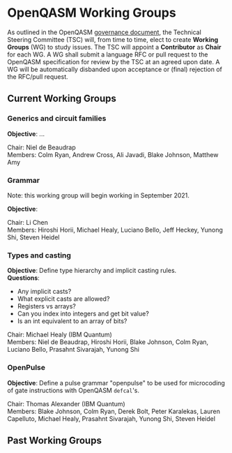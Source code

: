 # OpenQASM Working Groups

As outlined in the OpenQASM [governance document](governance.md), the Technical Steering Committee (TSC)
will, from time to time, elect to create **Working Groups** (WG) to study issues. The TSC will appoint a **Contributor**
as **Chair** for each WG. A WG shall submit a language RFC or pull request to the OpenQASM specification
for review by the TSC at an agreed upon date. A WG will be automatically disbanded upon acceptance or
(final) rejection of the RFC/pull request.

## Current Working Groups

### Generics and circuit families

**Objective**: ...

Chair: Niel de Beaudrap  
Members: Colm Ryan, Andrew Cross, Ali Javadi, Blake Johnson, Matthew Amy

### Grammar

Note: this working group will begin working in September 2021.

**Objective**: 

Chair: Li Chen  
Members: Hiroshi Horii, Michael Healy, Luciano Bello, Jeff Heckey, Yunong Shi, Steven Heidel

### Types and casting

**Objective**: Define type hierarchy and implicit casting rules.  
**Questions**:

 * Any implicit casts?
 * What explicit casts are allowed?
 * Registers vs arrays?
 * Can you index into integers and get bit value?
 * Is an int equivalent to an array of bits?

Chair: Michael Healy (IBM Quantum)  
Members: Niel de Beaudrap, Hiroshi Horii, Blake Johnson, Colm Ryan, Luciano Bello, Prasahnt Sivarajah, Yunong Shi



### OpenPulse

**Objective**: Define a pulse grammar "openpulse" to be used for microcoding of gate instructions with
OpenQASM `defcal`'s.

Chair: Thomas Alexander (IBM Quantum)  
Members: Blake Johnson, Colm Ryan, Derek Bolt, Peter Karalekas, Lauren Capelluto, Michael Healy, Prasahnt Sivarajah, Yunong Shi, Steven Heidel


## Past Working Groups
